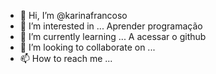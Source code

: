 - 👋 Hi, I’m @karinafrancoso
- 👀 I’m interested in ... Aprender programação
- 🌱 I’m currently learning ... A acessar o github
- 💞️ I’m looking to collaborate on ...
- 📫 How to reach me ...

<!---
karinafrancoso/karinafrancoso is a ✨ special ✨ repository because its `README.md` (this file) appears on your GitHub profile.
You can click the Preview link to take a look at your changes.
--->
